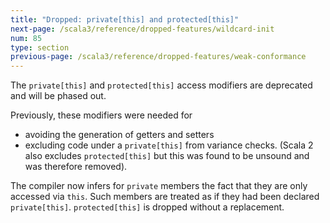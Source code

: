 ```yaml
---
title: "Dropped: private[this] and protected[this]"
next-page: /scala3/reference/dropped-features/wildcard-init
num: 85
type: section
previous-page: /scala3/reference/dropped-features/weak-conformance
---
```


<!-- THIS FILE HAS BEEN GENERATED BY SCALADOC PREPROCESSOR. NOTE THAT ANY CHANGES TO THIS FILE CAN BE OVERRIDEN IN THE FUTURE -->

The `private[this]` and `protected[this]` access modifiers are deprecated and will be phased out.

Previously, these modifiers were needed for

- avoiding the generation of getters and setters
- excluding code under a `private[this]` from variance checks. (Scala 2 also excludes `protected[this]` but this was found to be unsound and was therefore removed).

The compiler now infers for `private` members the fact that they are only accessed via `this`. Such members are treated as if they had been declared `private[this]`. `protected[this]` is dropped without a replacement.
